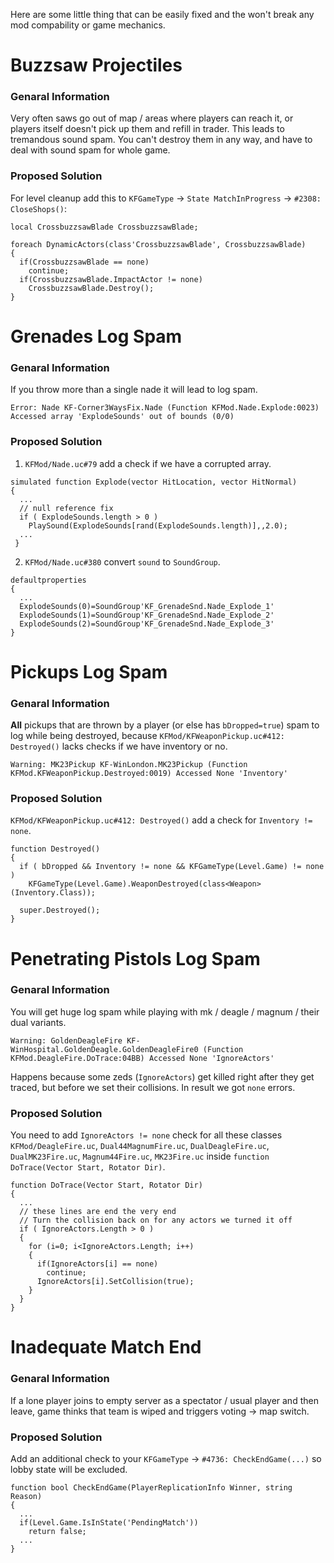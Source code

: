 Here are some little thing that can be easily fixed and the won't break any mod compability or game mechanics.

# Buzzsaw Projectiles
### Genaral Information
Very often saws go out of map / areas where players can reach it, or players itself doesn't pick up them and refill in trader. This leads to tremandous sound spam. You can't destroy them in any way, and have to deal with sound spam for whole game.

### Proposed Solution
For level cleanup add this to `KFGameType` -> `State MatchInProgress` -> `#2308: CloseShops()`:
```unrealscript
local CrossbuzzsawBlade CrossbuzzsawBlade;

foreach DynamicActors(class'CrossbuzzsawBlade', CrossbuzzsawBlade)
{
  if(CrossbuzzsawBlade == none)
    continue;
  if(CrossbuzzsawBlade.ImpactActor != none)
    CrossbuzzsawBlade.Destroy();
}
```

# Grenades Log Spam
### Genaral Information
If you throw more than a single nade it will lead to log spam.

`Error: Nade KF-Corner3WaysFix.Nade (Function KFMod.Nade.Explode:0023) Accessed array 'ExplodeSounds' out of bounds (0/0)`

### Proposed Solution
1. `KFMod/Nade.uc#79` add a check if we have a corrupted array.
```unrealscript
simulated function Explode(vector HitLocation, vector HitNormal)
{
  ...
  // null reference fix
  if ( ExplodeSounds.length > 0 )
    PlaySound(ExplodeSounds[rand(ExplodeSounds.length)],,2.0);
  ...
 }
```
2. `KFMod/Nade.uc#380` convert `sound` to `SoundGroup`.
```unrealscript
defaultproperties
{
  ...
  ExplodeSounds(0)=SoundGroup'KF_GrenadeSnd.Nade_Explode_1'
  ExplodeSounds(1)=SoundGroup'KF_GrenadeSnd.Nade_Explode_2'
  ExplodeSounds(2)=SoundGroup'KF_GrenadeSnd.Nade_Explode_3'
}
```

# Pickups Log Spam
### Genaral Information
**All** pickups that are thrown by a player (or else has `bDropped=true`) spam to log while being destroyed, because `KFMod/KFWeaponPickup.uc#412: Destroyed()` lacks checks if we have inventory or no.

`Warning: MK23Pickup KF-WinLondon.MK23Pickup (Function KFMod.KFWeaponPickup.Destroyed:0019) Accessed None 'Inventory'`

### Proposed Solution
`KFMod/KFWeaponPickup.uc#412: Destroyed()` add a check for `Inventory != none`.
```unrealscript
function Destroyed()
{
  if ( bDropped && Inventory != none && KFGameType(Level.Game) != none )
    KFGameType(Level.Game).WeaponDestroyed(class<Weapon>(Inventory.Class));

  super.Destroyed();
}
```

# Penetrating Pistols Log Spam
### Genaral Information
You will get huge log spam while playing with mk / deagle / magnum / their dual variants.

`Warning: GoldenDeagleFire KF-WinHospital.GoldenDeagle.GoldenDeagleFire0 (Function KFMod.DeagleFire.DoTrace:04BB) Accessed None 'IgnoreActors'`

Happens because some zeds (`IgnoreActors`) get killed right after they get traced, but before we set their collisions. In result we got `none` errors.

### Proposed Solution
You need to add `IgnoreActors != none` check for all these classes `KFMod/DeagleFire.uc`, `Dual44MagnumFire.uc`, `DualDeagleFire.uc`, `DualMK23Fire.uc`, `Magnum44Fire.uc`, `MK23Fire.uc` inside `function DoTrace(Vector Start, Rotator Dir)`.

```unrealscript
function DoTrace(Vector Start, Rotator Dir)
{
  ...
  // these lines are end the very end
  // Turn the collision back on for any actors we turned it off
  if ( IgnoreActors.Length > 0 )
  {
    for (i=0; i<IgnoreActors.Length; i++)
    {
      if(IgnoreActors[i] == none)
        continue;
      IgnoreActors[i].SetCollision(true);
    }
  }
}
```

# Inadequate Match End
### Genaral Information
If a lone player joins to empty server as a spectator / usual player and then leave, game thinks that team is wiped and triggers voting -> map switch.

### Proposed Solution
Add an additional check to your `KFGameType` -> `#4736: CheckEndGame(...)` so lobby state will be excluded.
```unrealscript
function bool CheckEndGame(PlayerReplicationInfo Winner, string Reason)
{
  ...
  if(Level.Game.IsInState('PendingMatch'))
    return false;
  ...
}
```
